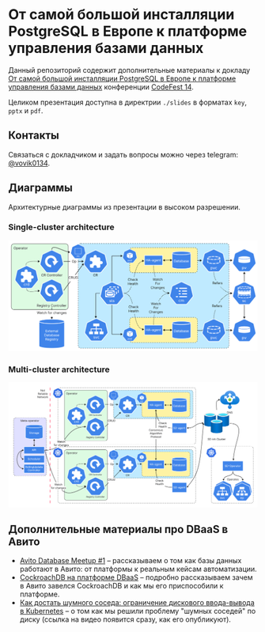 # От самой большой инсталляции PostgreSQL в Европе к платформе управления базами данных

Данный репозиторий содержит дополнительные материалы к докладу
[От самой большой инсталляции PostgreSQL в Европе
к платформе управления базами данных](https://14.codefest.ru/lecture/2775)
конференции [CodeFest 14](https://14.codefest.ru/).

Целиком презентация доступна в директрии `./slides` в форматах `key`, `pptx` и `pdf`.

## Контакты

Связаться с докладчиком и задать вопросы можно через telegram: [@vovik0134](https://telegram.dog/vovik0134).

## Диаграммы

Архитектурные диаграммы из презентации в высоком разрешении.

### Single-cluster architecture

![](./img/single-cluster-architecture.png)

### Multi-cluster architecture

![](./img/multi-cluster-architecture.png)

## Дополнительные материалы про DBaaS в Авито

- [Avito Database Meetup #1](https://www.youtube.com/watch?v=BDUgi_ov5pM&list=PLknJ4Vr6efQF0_RIfj8UwXC_RAHDlsPBK) –
рассказываем о том как базы данных работают в Авито: от платформы к реальным кейсам автоматизации.
- [CockroachDB на платформе DBaaS](https://www.youtube.com/watch?v=lF5kB7p6nQY) –
подробно рассказываем зачем в Авито завелся CockroachDB и как мы его приспособили к платформе.
- [Как достать шумного соседа: ограничение дискового ввода-вывода в Kubernetes](https://phdays.com/speakers/page/1/?talk-id=715) –
о том как мы решили проблему "шумных соседей" по диску (ссылка на видео появится сразу, как его опубликуют).